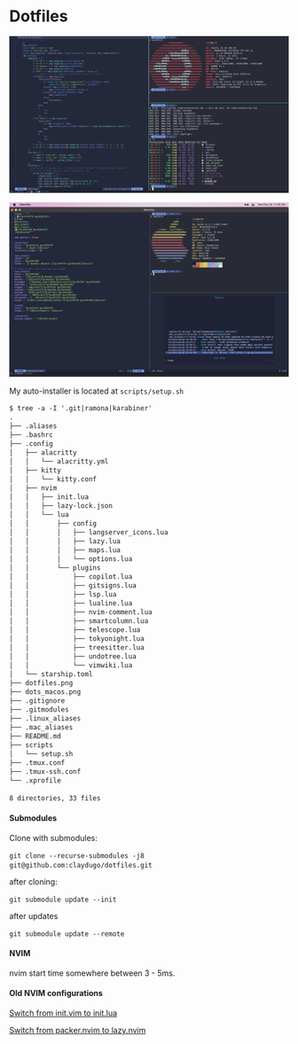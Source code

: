 # Dotfiles

![20221228](dotfiles.png)

![20221228](dots_macos.png)

My auto-installer is located at `scripts/setup.sh`

```
$ tree -a -I '.git|ramona|karabiner'
.
├── .aliases
├── .bashrc
├── .config
│   ├── alacritty
│   │   └── alacritty.yml
│   ├── kitty
│   │   └── kitty.conf
│   ├── nvim
│   │   ├── init.lua
│   │   ├── lazy-lock.json
│   │   └── lua
│   │       ├── config
│   │       │   ├── langserver_icons.lua
│   │       │   ├── lazy.lua
│   │       │   ├── maps.lua
│   │       │   └── options.lua
│   │       └── plugins
│   │           ├── copilot.lua
│   │           ├── gitsigns.lua
│   │           ├── lsp.lua
│   │           ├── lualine.lua
│   │           ├── nvim-comment.lua
│   │           ├── smartcolumn.lua
│   │           ├── telescope.lua
│   │           ├── tokyonight.lua
│   │           ├── treesitter.lua
│   │           ├── undotree.lua
│   │           └── vimwiki.lua
│   └── starship.toml
├── dotfiles.png
├── dots_macos.png
├── .gitignore
├── .gitmodules
├── .linux_aliases
├── .mac_aliases
├── README.md
├── scripts
│   └── setup.sh
├── .tmux.conf
├── .tmux-ssh.conf
└── .xprofile

8 directories, 33 files
```

#### Submodules

Clone with submodules:

`git clone --recurse-submodules -j8 git@github.com:claydugo/dotfiles.git`

after cloning:

`git submodule update --init`

after updates

`git submodule update --remote`

#### NVIM
nvim start time somewhere between 3 - 5ms.

#### Old NVIM configurations

[Switch from init.vim to init.lua](https://github.com/claydugo/dotfiles/commit/9803e70ab5df4f5db7f9da858a3c670d378daf0b)

[Switch from packer.nvim to lazy.nvim](https://github.com/claydugo/dotfiles/commit/00000000a6b60527c21ba36515c93c71869ae253)
